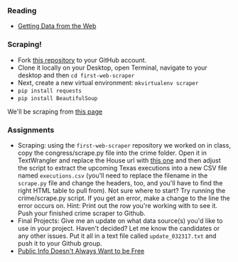 ### Reading

  * [Getting Data from the Web](http://datajournalismhandbook.org/1.0/en/getting_data_3.html)

### Scraping!

  * Fork [this repository](https://github.com/SMPA3193/first-web-scraper) to your GitHub account.
  * Clone it locally on your Desktop, open Terminal, navigate to your desktop and then `cd first-web-scraper`
  * Next, create a new virtual environment: `mkvirtualenv scraper`
  * `pip install requests`
  * `pip install BeautifulSoup`
  
  We'll be scraping from [this page](https://pressgallery.house.gov/member-data/demographics/women)

### Assignments

  * Scraping: using the `first-web-scraper` repository we worked on in class, copy the congress/scrape.py file into the crime folder. Open it in TextWrangler and replace the House url with [this one](http://www.tdcj.state.tx.us/death_row/dr_scheduled_executions.html) and then adjust the script to extract the upcoming Texas executions into a new CSV file named `executions.csv` (you'll need to replace the filename in the `scrape.py` file and change the headers, too, and you'll have to find the right HTML table to pull from). Not sure where to start? Try running the crime/scrape.py script. If you get an error, make a change to the line the error occurs on. Hint: Print out the row you're working with to see it. Push your finished crime scraper to Github.
  * Final Projects: Give me an update on what data source(s) you'd like to use in your project. Haven't decided? Let me know the candidates or any other issues. Put it all in a text file called `update_032317.txt` and push it to your Github group.
  * [Public Info Doesn't Always Want to be Free](https://source.opennews.org/en-US/learning/public-info-doesnt-always-want-be-free/)
